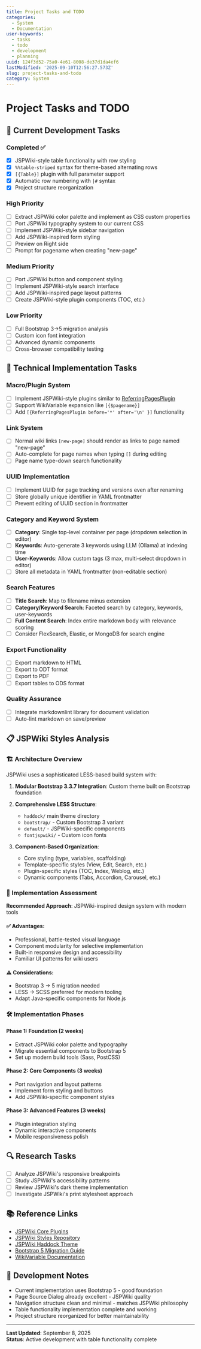 ```yaml
---
title: Project Tasks and TODO
categories:
  - System
  - Documentation
user-keywords:
  - tasks
  - todo
  - development
  - planning
uuid: 124f3d52-75a0-4e61-8008-de37d1da4ef6
lastModified: '2025-09-10T12:56:27.573Z'
slug: project-tasks-and-todo
category: System
---
```


# Project Tasks and TODO

## 🎯 Current Development Tasks

### Completed ✅
- [x] JSPWiki-style table functionality with row styling
- [x] `%%table-striped` syntax for theme-based alternating rows
- [x] `[{Table}]` plugin with full parameter support
- [x] Automatic row numbering with `|#` syntax
- [x] Project structure reorganization

### High Priority
- [ ] Extract JSPWiki color palette and implement as CSS custom properties
- [ ] Port JSPWiki typography system to our current CSS
- [ ] Implement JSPWiki-style sidebar navigation
- [ ] Add JSPWiki-inspired form styling
- [ ] Preview on Right side
- [ ] Prompt for pagename when creating "new-page"

### Medium Priority  
- [ ] Port JSPWiki button and component styling
- [ ] Implement JSPWiki-style search interface
- [ ] Add JSPWiki-inspired page layout patterns
- [ ] Create JSPWiki-style plugin components (TOC, etc.)

### Low Priority
- [ ] Full Bootstrap 3→5 migration analysis
- [ ] Custom icon font integration
- [ ] Advanced dynamic components
- [ ] Cross-browser compatibility testing

## 🔧 Technical Implementation Tasks

### Macro/Plugin System
- [ ] Implement JSPWiki-style plugins similar to [ReferringPagesPlugin](https://jspwiki-wiki.apache.org/Wiki.jsp?page=ReferringPagesPlugin)
- [ ] Support WikiVariable expansion like `[{$pagename}]`
- [ ] Add `[{ReferringPagesPlugin before='*' after='\n' }]` functionality

### Link System
- [ ] Normal wiki links `[new-page]` should render as links to page named "new-page"
- [ ] Auto-complete for page names when typing `[]` during editing
- [ ] Page name type-down search functionality

### UUID Implementation
- [ ] Implement UUID for page tracking and versions even after renaming
- [ ] Store globally unique identifier in YAML frontmatter
- [ ] Prevent editing of UUID section in frontmatter

### Category and Keyword System
- [ ] **Category**: Single top-level container per page (dropdown selection in editor)
- [ ] **Keywords**: Auto-generate 3 keywords using LLM (Ollama) at indexing time
- [ ] **User-Keywords**: Allow custom tags (3 max, multi-select dropdown in editor)
- [ ] Store all metadata in YAML frontmatter (non-editable section)

### Search Features
- [ ] **Title Search**: Map to filename minus extension
- [ ] **Category/Keyword Search**: Faceted search by category, keywords, user-keywords
- [ ] **Full Content Search**: Index entire markdown body with relevance scoring
- [ ] Consider FlexSearch, Elastic, or MongoDB for search engine

### Export Functionality
- [ ] Export markdown to HTML
- [ ] Export to ODT format
- [ ] Export to PDF
- [ ] Export tables to ODS format

### Quality Assurance
- [ ] Integrate markdownlint library for document validation
- [ ] Auto-lint markdown on save/preview

## 📋 JSPWiki Styles Analysis

### 🏗️ Architecture Overview

JSPWiki uses a sophisticated LESS-based build system with:

1. **Modular Bootstrap 3.3.7 Integration**: Custom theme built on Bootstrap foundation
2. **Comprehensive LESS Structure**: 
   - `haddock/` main theme directory
   - `bootstrap/` - Custom Bootstrap 3 variant  
   - `default/` - JSPWiki-specific components
   - `fontjspwiki/` - Custom icon fonts

3. **Component-Based Organization**:
   - Core styling (type, variables, scaffolding)
   - Template-specific styles (View, Edit, Search, etc.)
   - Plugin-specific styles (TOC, Index, Weblog, etc.)
   - Dynamic components (Tabs, Accordion, Carousel, etc.)

### 🎯 Implementation Assessment

**Recommended Approach**: JSPWiki-inspired design system with modern tools

#### ✅ Advantages:
- Professional, battle-tested visual language
- Component modularity for selective implementation
- Built-in responsive design and accessibility
- Familiar UI patterns for wiki users

#### ⚠️ Considerations:
- Bootstrap 3 → 5 migration needed
- LESS → SCSS preferred for modern tooling
- Adapt Java-specific components for Node.js

### 🛠️ Implementation Phases

#### Phase 1: Foundation (2 weeks)
- Extract JSPWiki color palette and typography
- Migrate essential components to Bootstrap 5
- Set up modern build tools (Sass, PostCSS)

#### Phase 2: Core Components (3 weeks)
- Port navigation and layout patterns
- Implement form styling and buttons
- Add JSPWiki-specific component styles

#### Phase 3: Advanced Features (3 weeks)
- Plugin integration styling
- Dynamic interactive components
- Mobile responsiveness polish

## 🔍 Research Tasks
- [ ] Analyze JSPWiki's responsive breakpoints
- [ ] Study JSPWiki's accessibility patterns
- [ ] Review JSPWiki's dark theme implementation
- [ ] Investigate JSPWiki's print stylesheet approach

## 📚 Reference Links

- [JSPWiki Core Plugins](https://jspwiki-wiki.apache.org/Wiki.jsp?page=JSPWikiCorePlugins)
- [JSPWiki Styles Repository](https://github.com/apache/jspwiki/tree/master/jspwiki-war/src/main/styles)
- [JSPWiki Haddock Theme](https://github.com/apache/jspwiki/tree/master/jspwiki-war/src/main/styles/haddock)
- [Bootstrap 5 Migration Guide](https://getbootstrap.com/docs/5.0/migration/)
- [WikiVariable Documentation](https://jspwiki-wiki.apache.org/Wiki.jsp?page=WikiVariable)

## 💭 Development Notes

- Current implementation uses Bootstrap 5 - good foundation
- Page Source Dialog already excellent - JSPWiki quality
- Navigation structure clean and minimal - matches JSPWiki philosophy
- Table functionality implementation complete and working
- Project structure reorganized for better maintainability

---

**Last Updated**: September 8, 2025  
**Status**: Active development with table functionality complete
